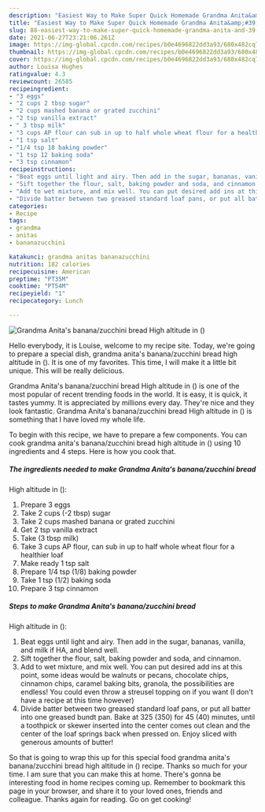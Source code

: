 ```yaml
---
description: "Easiest Way to Make Super Quick Homemade Grandma Anita&amp;#39;s banana/zucchini bread High altitude in ()"
title: "Easiest Way to Make Super Quick Homemade Grandma Anita&amp;#39;s banana/zucchini bread High altitude in ()"
slug: 88-easiest-way-to-make-super-quick-homemade-grandma-anita-and-39-s-banana-zucchini-bread-high-altitude-in
date: 2021-06-27T23:21:06.261Z
image: https://img-global.cpcdn.com/recipes/b0e4696822dd3a93/680x482cq70/grandma-anitas-bananazucchini-bread-high-altitude-in-recipe-main-photo.jpg
thumbnail: https://img-global.cpcdn.com/recipes/b0e4696822dd3a93/680x482cq70/grandma-anitas-bananazucchini-bread-high-altitude-in-recipe-main-photo.jpg
cover: https://img-global.cpcdn.com/recipes/b0e4696822dd3a93/680x482cq70/grandma-anitas-bananazucchini-bread-high-altitude-in-recipe-main-photo.jpg
author: Louisa Hughes
ratingvalue: 4.3
reviewcount: 26585
recipeingredient:
- "3 eggs"
- "2 cups 2 tbsp sugar"
- "2 cups mashed banana or grated zucchini"
- "2 tsp vanilla extract"
- " 3 tbsp milk"
- "3 cups AP flour can sub in up to half whole wheat flour for a healthier loaf"
- "1 tsp salt"
- "1/4 tsp 18 baking powder"
- "1 tsp 12 baking soda"
- "3 tsp cinnamon"
recipeinstructions:
- "Beat eggs until light and airy. Then add in the sugar, bananas, vanilla, and milk if HA, and blend well."
- "Sift together the flour, salt, baking powder and soda, and cinnamon."
- "Add to wet mixture, and mix well. You can put desired add ins at this point, some ideas would be walnuts or pecans, chocolate chips, cinnamon chips, caramel baking bits, granola, the possibilities are endless! You could even throw a streusel topping on if you want (I don&#39;t have a recipe at this time however)"
- "Divide batter between two greased standard loaf pans, or put all batter into one greased bundt pan. Bake at 325 (350) for 45 (40) minutes, until a toothpick or skewer inserted into the center comes out clean and the center of the loaf springs back when pressed on. Enjoy sliced with generous amounts of butter!"
categories:
- Recipe
tags:
- grandma
- anitas
- bananazucchini

katakunci: grandma anitas bananazucchini 
nutrition: 182 calories
recipecuisine: American
preptime: "PT35M"
cooktime: "PT54M"
recipeyield: "1"
recipecategory: Lunch

---
```



![Grandma Anita&#39;s banana/zucchini bread
High altitude in ()](https://img-global.cpcdn.com/recipes/b0e4696822dd3a93/680x482cq70/grandma-anitas-bananazucchini-bread-high-altitude-in-recipe-main-photo.jpg)

Hello everybody, it is Louise, welcome to my recipe site. Today, we're going to prepare a special dish, grandma anita&#39;s banana/zucchini bread
high altitude in (). It is one of my favorites. This time, I will make it a little bit unique. This will be really delicious.

Grandma Anita&#39;s banana/zucchini bread
High altitude in () is one of the most popular of recent trending foods in the world. It is easy, it is quick, it tastes yummy. It is appreciated by millions every day. They're nice and they look fantastic. Grandma Anita&#39;s banana/zucchini bread
High altitude in () is something that I have loved my whole life.




To begin with this recipe, we have to prepare a few components. You can cook grandma anita&#39;s banana/zucchini bread
high altitude in () using 10 ingredients and 4 steps. Here is how you cook that.

<!--inarticleads1-->

##### The ingredients needed to make Grandma Anita&#39;s banana/zucchini bread
High altitude in ():

1. Prepare 3 eggs
1. Take 2 cups (-2 tbsp) sugar
1. Take 2 cups mashed banana or grated zucchini
1. Get 2 tsp vanilla extract
1. Take  (3 tbsp milk)
1. Take 3 cups AP flour, can sub in up to half whole wheat flour for a healthier loaf
1. Make ready 1 tsp salt
1. Prepare 1/4 tsp (1/8) baking powder
1. Take 1 tsp (1/2) baking soda
1. Prepare 3 tsp cinnamon




<!--inarticleads2-->

##### Steps to make Grandma Anita&#39;s banana/zucchini bread
High altitude in ():

1. Beat eggs until light and airy. Then add in the sugar, bananas, vanilla, and milk if HA, and blend well.
1. Sift together the flour, salt, baking powder and soda, and cinnamon.
1. Add to wet mixture, and mix well. You can put desired add ins at this point, some ideas would be walnuts or pecans, chocolate chips, cinnamon chips, caramel baking bits, granola, the possibilities are endless! You could even throw a streusel topping on if you want (I don&#39;t have a recipe at this time however)
1. Divide batter between two greased standard loaf pans, or put all batter into one greased bundt pan. Bake at 325 (350) for 45 (40) minutes, until a toothpick or skewer inserted into the center comes out clean and the center of the loaf springs back when pressed on. Enjoy sliced with generous amounts of butter!




So that is going to wrap this up for this special food grandma anita&#39;s banana/zucchini bread
high altitude in () recipe. Thanks so much for your time. I am sure that you can make this at home. There's gonna be interesting food in home recipes coming up. Remember to bookmark this page in your browser, and share it to your loved ones, friends and colleague. Thanks again for reading. Go on get cooking!
